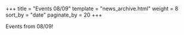 +++
title = "Events 08/09"
template = "news_archive.html"
weight = 8
sort_by = "date"
paginate_by = 20
+++

Events from 08/09!
